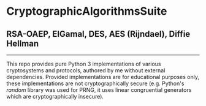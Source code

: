 # CryptographicAlgorithmsSuite
<h2>RSA-OAEP, ElGamal, DES, AES (Rijndael), Diffie Hellman</h2>
<hr />
This repo provides pure Python 3 implementations of various cryptosystems and protocols, authored by me without external dependencies. Provided implementations are for educational purposes only, these implementations are not cryptographically secure (e.g. Python's <i>random</i> library was used for PRNG, it uses linear congruential generators which are cryptographically insecure).
